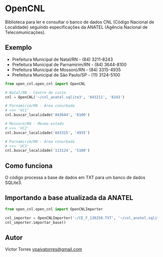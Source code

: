 # OpenCNL

Biblioteca para ler e consultar o banco de dados CNL (Código Nacional de Localidade) seguindo especificações da ANATEL (Agência Nacional de Telecomunicações).

## Exemplo

- Prefeitura Municipal de Natal/RN - (84) 3211-8243
- Prefeitura Municipal de Parnamirim/RN - (84) 3644-8100
- Prefeitura Municipal de Mossoró/RN - (84) 3315-4935
- Prefeitura Municipal de São Paulo/SP - (11) 3124-5100

```python
from open_cnl.open_cnl import OpenCNL

# Natal/RN - Centro de custo
cnl = OpenCNL('~/cnl_anatel.sqlite3', '843211', '8243')

# Parnamirim/RN - Área conurbada
# >>> 'VC1'
cnl.buscar_localidade('843644', '8100')

# Mossoró/RN - Mesmo estado
# >>> 'VC2'
cnl.buscar_localidade('843315', '4935')

# Parnamirim/RN - Área conurbada
# >>> 'VC3'
cnl.buscar_localidade('113124', '5100')
```

## Como funciona

O código processa a base de dados em TXT para um banco de dados SQLite3.


## Importando a base atualizada da ANATEL

```python
from open_cnl.open_cnl import OpenCNLImporter

cnl_importer = OpenCNLImporter('~/CE_F_130250.TXT', '~/cnl_anatel.sqlite3')
cnl_importer.importar_base()
```

## Autor

Victor Torres <vpaivatorres@gmail.com>
